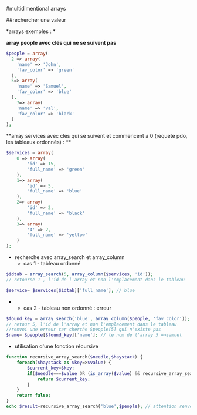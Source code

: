 #multidimentional arrays
 
##rechercher une valeur

*arrays exemples : *

**array people avec clés qui ne se suivent pas**

```php
$people = array(
  2 => array(
    'name' => 'John',
    'fav_color' => 'green'
  ),
  5=> array(
    'name' => 'Samuel',
    'fav_color' => 'blue'
  ),
    7=> array(
    'name' => 'val',
    'fav_color' => 'black'
  )
);
```

**array services avec clés qui se suivent et commencent à 0 (requete pdo, les tableaux ordonnés) : **

```php
$services = array(
	0 => array(
		'id' => 15,
		'full_name' => 'green'
	),
	1=> array(
		'id' => 5,
		'full_name' => 'blue'
	),
	2=> array(
		'id' => 2,
		'full_name' => 'black'
	),
	3=> array(
		'4' => 2,
		'full_name' => 'yellow'
	)
);
```


* recherche avec array_search et array_column
  * cas 1 - tableau ordonné


```php
$idtab = array_search(5, array_column($services, 'id'));  
// retourne 1 , l'id de l'array et non l'emplacement dans le tableau

$service= $services[$idtab]['full_name']; // blue

```
 * 
   * cas 2 - tableau non ordonné : erreur

```php
$found_key = array_search('blue', array_column($people, 'fav_color'));  
// retour 5, l'id de l'array et non l'emplacement dans le tableau
//renvoi une erreur car cherche $people[5] qui n'existe pas
$name= $people[$found_key]['name']; // le nom de l'array 5 =>samuel

```





  * utilisation d'une fonction récursive

```php
function recursive_array_search($needle,$haystack) {
    foreach($haystack as $key=>$value) {
        $current_key=$key;
        if($needle===$value OR (is_array($value) && recursive_array_search($needle,$value) !== false)) {
            return $current_key;
        }
    }
    return false;
}
echo $result=recursive_array_search('blue',$people); // attention renvoi  cette fois ci
```

  
